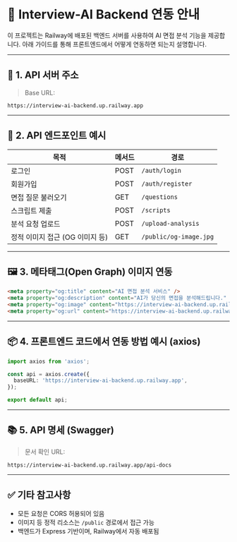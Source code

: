 # 🎯 Interview-AI Backend 연동 안내

이 프로젝트는 Railway에 배포된 백엔드 서버를 사용하여 AI 면접 분석 기능을 제공합니다. 아래 가이드를 통해 프론트엔드에서 어떻게 연동하면 되는지 설명합니다.

---

## 📍 1. API 서버 주소

> Base URL:
```
https://interview-ai-backend.up.railway.app
```

---

## 🚀 2. API 엔드포인트 예시

| 목적 | 메서드 | 경로 |
|------|--------|------|
| 로그인 | POST | `/auth/login` |
| 회원가입 | POST | `/auth/register` |
| 면접 질문 불러오기 | GET | `/questions` |
| 스크립트 제출 | POST | `/scripts` |
| 분석 요청 업로드 | POST | `/upload-analysis` |
| 정적 이미지 접근 (OG 이미지 등) | GET | `/public/og-image.jpg` |

---

## 🖼 3. 메타태그(Open Graph) 이미지 연동

```html
<meta property="og:title" content="AI 면접 분석 서비스" />
<meta property="og:description" content="AI가 당신의 면접을 분석해드립니다." />
<meta property="og:image" content="https://interview-ai-backend.up.railway.app/uploads/og-image.png" />
<meta property="og:url" content="https://interview-ai-backend.up.railway.app" />
```

---

## 📦 4. 프론트엔드 코드에서 연동 방법 예시 (axios)

```ts
import axios from 'axios';

const api = axios.create({
  baseURL: 'https://interview-ai-backend.up.railway.app',
});

export default api;
```

---

## 📚 5. API 명세 (Swagger)

> 문서 확인 URL:
```
https://interview-ai-backend.up.railway.app/api-docs
```

---

## ✅ 기타 참고사항

- 모든 요청은 CORS 허용되어 있음
- 이미지 등 정적 리소스는 `/public` 경로에서 접근 가능
- 백엔드가 Express 기반이며, Railway에서 자동 배포됨
